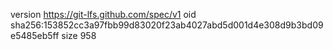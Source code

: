 version https://git-lfs.github.com/spec/v1
oid sha256:153852cc3a97fbb99d83020f23ab4027abd5d001d4e308d9b3bd09e5485eb5ff
size 958
